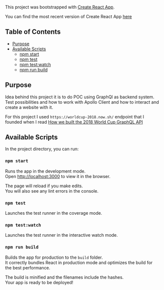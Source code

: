 This project was bootstrapped with [Create React App](https://github.com/facebookincubator/create-react-app).

You can find the most recent version of Create React App [here](https://github.com/facebookincubator/create-react-app/blob/master/packages/react-scripts/template/README.md)

## Table of Contents
- [Purpose](#purpose)
- [Available Scripts](#available-scripts)
  - [npm start](#npm-start)
  - [npm test](#npm-test)
  - [npm test:watch](#npm-test-watch)
  - [npm run build](#npm-run-build)


## Purpose

Idea behind this project it is to do POC using GraphQl as backend system. Test possibilities and how to work with Apollo Client and how to interact and create a website with it.

For this project I used `https://worldcup-2018.now.sh/` endpoint that I founded when I read [How we built the 2018 World Cup GraphQL API](https://medium.freecodecamp.org/building-the-2018-world-cup-graphql-api-fab40ccecb9e)

## Available Scripts

In the project directory, you can run:

### `npm start`

Runs the app in the development mode.<br>
Open [http://localhost:3000](http://localhost:3000) to view it in the browser.

The page will reload if you make edits.<br>
You will also see any lint errors in the console.

### `npm test`

Launches the test runner in the coverage mode.<br>

### `npm test:watch`

Launches the test runner in the interactive watch mode.<br>

### `npm run build`

Builds the app for production to the `build` folder.<br>
It correctly bundles React in production mode and optimizes the build for the best performance.

The build is minified and the filenames include the hashes.<br>
Your app is ready to be deployed!
